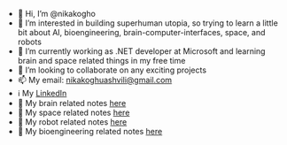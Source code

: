 - 👋 Hi, I’m @nikakogho
- 👀 I’m interested in building superhuman utopia, so trying to learn a little bit about AI, bioengineering, brain-computer-interfaces, space, and robots
- 🌱 I’m currently working as .NET developer at Microsoft and learning brain and space related things in my free time
- 💞️ I’m looking to collaborate on any exciting projects
- 📫 My email: nikakoghuashvili@gmail.com
- ℹ️ My [LinkedIn](https://www.linkedin.com/in/nika-koghuashvili-4889991b4/)
- 🧠 My brain related notes [here](https://publish.obsidian.md/nikakogho-neuroscience)
- 🚀 My space related notes [here](https://publish.obsidian.md/nikakogho-space)
- 🤖 My robot related notes [here](https://publish.obsidian.md/nikakogho-robots)
- 🧬 My bioengineering related notes [here](https://publish.obsidian.md/nikakogho-bioengineering)
